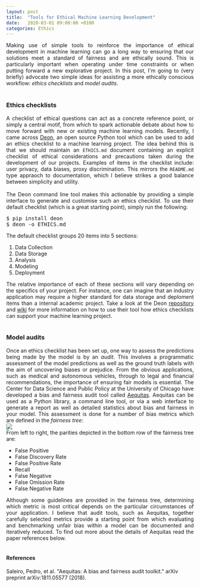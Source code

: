 ```yaml
---
layout: post
title:  "Tools for Ethical Machine Learning Development"
date:   2020-03-01 09:00:00 +0100
categories: Ethics
---
```


<div style="text-align: justify">
Making use of simple tools to reinforce the importance of ethical development in machine learning can go a long way to ensuring that our solutions meet a standard of fairness and are ethically sound. This is particularly important when operating under time constraints or when putting forward a new explorative project. In this post, I'm going to (very briefly) advocate two simple ideas for assisting a more ethically conscious workflow: <em>ethics checklists</em> and <em>model audits</em>.
</div>
<br/>

### Ethics checklists
<div style="text-align: justify">
A checklist of ethical questions can act as a concrete reference point, or simply a central motif, from which to spark actionable debate about how to move forward with new or existing machine learning models. Recently, I came across <a href="https://deon.drivendata.org//">Deon</a>, an open source Python tool which can be used to add an ethics checklist to a machine learning project. The idea behind this is that we should maintain an <code>ETHICS.md</code> document containing an explicit checklist of ethical considerations and precautions taken during the development of our projects. Examples of items in the checklist include: user privacy, data biases, proxy discrimination. This mirrors the <code>README.md</code> type appraoch to documentation, which I believe strikes a good balance between simplicity and utility. 
</div>
<br/>
<div style="text-align: justify">
The Deon command line tool makes this actionable by providing a simple interface to generate and customise such an ethics checklist. To use their default checklist (which is a great starting point), simply run the following:

<pre>$ pip install deon
$ deon -o ETHICS.md</pre>

The default checklist groups 20 items into 5 sections:
<ol>
  <li>Data Collection</li>
  <li>Data Storage</li>
  <li>Analysis</li>
  <li>Modeling</li>
  <li>Deployment</li>
</ol>  
The relative importance of each of these sections will vary depending on the specifics of your project. For instance, one can imagine that an industry application may require a higher standard for data storage and deploment items than a internal academic project. Take a look at the Deon <a href="https://github.com/drivendataorg/deon/">repository</a> and <a href="https://github.com/drivendataorg/deon/wiki/Overview">wiki</a> for more information on how to use their tool how ethics checklists can support your machine learning project.
</div>
<br/>

### Model audits
<div style="text-align: justify">
Once an ethics checklist has been set up, one way to assess the predictions being made by the model is by an <em>audit</em>. This involves a programmatic assessment of the model predictions as well as the ground truth labels with the aim of uncovering biases or prejudice. From the obvious applications, such as medical and autonomous vehicles, through to legal and financial recommendations, the importance of ensuring fair models is essential. The Center for Data Science and Public Policy at the University of Chicago have developed a bias and fairness audit tool called <a href="http://www.datasciencepublicpolicy.org/projects/aequitas/">Aequitas</a>. Aequitas can be used as a Python library, a command line tool, or via a web interface to generate a report as well as detailed statistics about bias and fairness in your model. This assessment is done for a number of bias metrics which are defined in the <em>fairness tree</em>:
</div>

<img src="http://www.datasciencepublicpolicy.org/wp-content/uploads/2020/02/Fairness-Weeds.png">

<div style="text-align: justify">
From left to right, the parities depicted in the bottom row of the fairness tree are:
<ul>
  <li>False Positive</li>
  <li>False Discovery Rate</li>
  <li>False Positive Rate</li>
  <li>Recall</li>
  <li>False Negative</li>
  <li>False Omission Rate</li>
  <li>False Negative Rate</li>
</ul>
Although some guidelines are provided in the fairness tree, determining which metric is most critical depends on the particular circumstances of your application. I believe that audit tools, such as Aequitas, together carefully selected metrics provide a starting point from which evaluating and benchmarking unfair bias within a model can be documented and iteratively reduced. To find out more about the details of Aequitas read the paper references below.
</div>
<br/>


#### References
Saleiro, Pedro, et al. "Aequitas: A bias and fairness audit toolkit." arXiv preprint arXiv:1811.05577 (2018).
